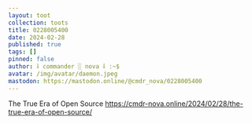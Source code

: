 ```yaml
---
layout: toot
collection: toots
title: 0228005400
date: 2024-02-28
published: true
tags: []
pinned: false
author: ⸸ commander ░ nova ⸸ :~$
avatar: /img/avatar/daemon.jpeg
mastodon: https://mastodon.online/@cmdr_nova/0228005400
---
```


The True Era of Open Source https://cmdr-nova.online/2024/02/28/the-true-era-of-open-source/
